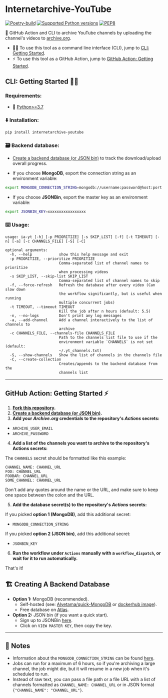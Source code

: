 # Internetarchive-YouTube

[![Poetry-build](https://github.com/Alyetama/internetarchive-youtube/actions/workflows/poetry-build.yml/badge.svg)](https://github.com/Alyetama/internetarchive-youtube/actions/workflows/poetry-build.yml) [![Supported Python versions](https://img.shields.io/badge/Python-%3E=3.7-blue.svg)](https://www.python.org/downloads/) [![PEP8](https://img.shields.io/badge/Code%20style-PEP%208-orange.svg)](https://www.python.org/dev/peps/pep-0008/) 

🚀 GitHub Action and CLI to archive YouTube channels by uploading the channel's videos to [archive.org](https://archive.org).

- 🧑‍💻 To use this tool as a command line interface (CLI), jump to [CLI: Getting Started](<#cli-getting-started-> "CLI: Getting Started").
- ⚡️ To use this tool as a GitHub Action, jump to [GitHub Action: Getting Started](<#github-action-getting-started-%EF%B8%8F> "GitHub Action: Getting Started").


## CLI: Getting Started 🧑‍💻

### Requirements:
- 🐍 [Python>=3.7](https://www.python.org/downloads/)

### ⬇️ Installation:
```sh
pip install internetarchive-youtube
```

### 🗃️ Backend database:
- [Create a backend database (or JSON bin)](<#%EF%B8%8F-creating-a-backend-database> "Creating a backend database") to track the download/upload overall progress.

- If you choose **MongoDB**, export the connection string as an environment variable:
```sh
export MONGODB_CONNECTION_STRING=mongodb://username:password@host:port
```

- If you choose **JSONBin**, export the master key as an environment variable:
```sh
export JSONBIN_KEY=xxxxxxxxxxxxxxxxx
```

### ⌨️ Usage:
```
usage: ia-yt [-h] [-p PRIORITIZE] [-s SKIP_LIST] [-f] [-t TIMEOUT] [-n] [-a] [-c CHANNELS_FILE] [-S] [-C]

optional arguments:
  -h, --help            show this help message and exit
  -p PRIORITIZE, --prioritize PRIORITIZE
                        Comma-separated list of channel names to prioritize
                        when processing videos
  -s SKIP_LIST, --skip-list SKIP_LIST
                        Comma-separated list of channel names to skip
  -f, --force-refresh   Refresh the database after every video (Can slow down
                        the workflow significantly, but is useful when running
                        multiple concurrent jobs)
  -t TIMEOUT, --timeout TIMEOUT
                        Kill the job after n hours (default: 5.5)
  -n, --no-logs         Don't print any log messages
  -a, --add-channel     Add a channel interactively to the list of channels to
                        archive
  -c CHANNELS_FILE, --channels-file CHANNELS_FILE
                        Path to the channels list file to use if the
                        environment variable `CHANNELS` is not set (default:
                        ~/.yt_channels.txt)
  -S, --show-channels   Show the list of channels in the channels file
  -C, --create-collection
                        Creates/appends to the backend database from the
                        channels list
```

---

## GitHub Action: Getting Started ⚡️

1. **[Fork this repository](https://github.com/Alyetama/yt-archive-sync/fork).**
2. **[Create a backend database (or JSON bin)](<#%EF%B8%8F-creating-a-backend-database> "Creating a backend database").**
3. **Add your *Archive.org* credentials to the repository's *Actions* secrets:**
  - `ARCHIVE_USER_EMAIL`
  - `ARCHIVE_PASSWORD`

4. **Add a list of the channels you want to archive to the repository's Actions secrets:**

The `CHANNELS` secret should be formatted like this example:

```
CHANNEL_NAME: CHANNEL_URL
FOO: CHANNEL_URL
FOOBAR: CHANNEL_URL
SOME_CHANNEL: CHANNEL_URL
```

Don't add any quotes around the name or the URL, and make sure to keep one space between the colon and the URL.


5. **Add the database secret(s) to the repository's *Actions* secrets:**

If you picked **option 1 (MongoDB)**, add this additional secret:
  - `MONGODB_CONNECTION_STRING`

If you picked **option 2 (JSON bin)**, add this additional secret:
  - `JSONBIN_KEY`  


6. **Run the workflow under `Actions` manually with a `workflow_dispatch`, or wait for it to run automatically.**

That's it!


## 🏗️ Creating A Backend Database

- **Option 1:**  MongoDB (recommended).
  - Self-hosted (see: [Alyetama/quick-MongoDB](https://github.com/Alyetama/quick-MongoDB) or [dockerhub image](https://hub.docker.com/_/mongo)).
  - Free database on [Atlas](https://www.mongodb.com/database/free).
- **Option 2:** JSON bin (if you want a quick start).
  - Sign up to JSONBin [here](https://jsonbin.io/login).
  - Click on `VIEW MASTER KEY`, then copy the key.

---

## 📝 Notes

- Information about the `MONGODB_CONNECTION_STRING` can be found [here](https://www.mongodb.com/docs/manual/reference/connection-string/).
- Jobs can run for a maximum of 6 hours, so if you're archiving a large channel, the job might die, but it will resume in a new job when it's scheduled to run.
- Instead of raw text, you can pass a file path or a file URL with a list of channels formatted as `CHANNEL_NAME: CHANNEL_URL` or in JSON format `{"CHANNEL_NAME": "CHANNEL_URL"}`.
